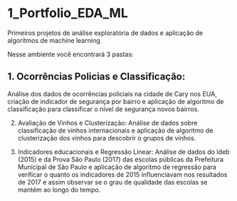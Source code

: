 # 1_Portfolio_EDA_ML
Primeiros projetos de análise exploratória de dados e aplicação de algoritmos de machine learning.

Nesse ambiente você encontrará 3 pastas:

## 1. Ocorrências Policias e Classificação:
  Análise dos dados de ocorrências policiais na cidade de Cary nos EUA, criação de indicador de segurança por bairro e aplicação de algoritmo de classificação para classificar
  o nível de segurança novos bairros.

2. Avaliação de Vinhos e Clusterização:
  Análise de dados sobre classificação de vinhos internacionais e aplicação de algoritmo de clusterização dos vinhos para descobrir o grupos de vinhos.
  
3. Indicadores educacionais e Regressão Linear:
  Análise de dados do Ideb (2015) e da Prova São Paulo (2017) das escolas públicas da Prefeitura Municipal de São Paulo e aplicação de algoritmo de regressão para verificar o quanto os
  indicadores de 2015 influenciavam nos resultados de 2017 e assim observar se o grau de qualidade das escolas se mantém ao longo do tempo.
